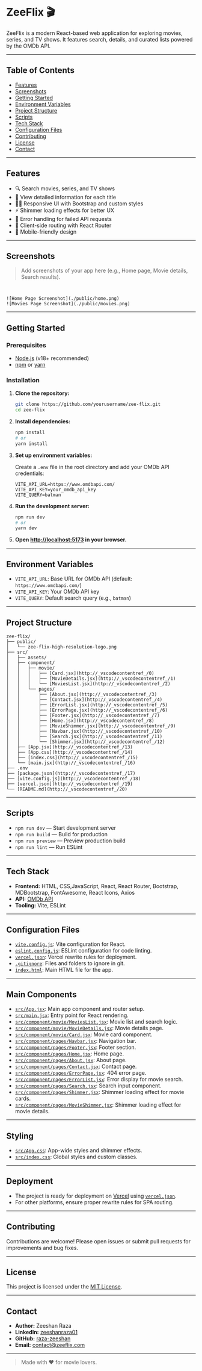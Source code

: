 # ZeeFlix 🎬

ZeeFlix is a modern React-based web application for exploring movies, series, and TV shows. It features search, details, and curated lists powered by the OMDb API.

---

## Table of Contents

- [Features](#features)
- [Screenshots](#screenshots)
- [Getting Started](#getting-started)
- [Environment Variables](#environment-variables)
- [Project Structure](#project-structure)
- [Scripts](#scripts)
- [Tech Stack](#tech-stack)
- [Configuration Files](#configuration-files)
- [Contributing](#contributing)
- [License](#license)
- [Contact](#contact)

---

## Features

- 🔍 Search movies, series, and TV shows
- 📄 View detailed information for each title
- 🧑‍💻 Responsive UI with Bootstrap and custom styles
- ⚡ Shimmer loading effects for better UX
- 🚦 Error handling for failed API requests
- 🧭 Client-side routing with React Router
- 📱 Mobile-friendly design

---

## Screenshots

> Add screenshots of your app here (e.g., Home page, Movie details, Search results).

```


![Home Page Screenshot](./public/home.png)
![Movies Page Screenshot](./public/movies.png)
```

---

## Getting Started

### Prerequisites

- [Node.js](https://nodejs.org/) (v18+ recommended)
- [npm](https://www.npmjs.com/) or [yarn](https://yarnpkg.com/)

### Installation

1. **Clone the repository:**

   ```sh
   git clone https://github.com/yourusername/zee-flix.git
   cd zee-flix
   ```

2. **Install dependencies:**

   ```sh
   npm install
   # or
   yarn install
   ```

3. **Set up environment variables:**

   Create a `.env` file in the root directory and add your OMDb API credentials:

   ```
   VITE_API_URL=https://www.omdbapi.com/
   VITE_API_KEY=your_omdb_api_key
   VITE_QUERY=batman
   ```

4. **Run the development server:**

   ```sh
   npm run dev
   # or
   yarn dev
   ```

5. **Open [http://localhost:5173](http://localhost:5173) in your browser.**

---

## Environment Variables

- `VITE_API_URL`: Base URL for OMDb API (default: `https://www.omdbapi.com/`)
- `VITE_API_KEY`: Your OMDb API key
- `VITE_QUERY`: Default search query (e.g., `batman`)

---

## Project Structure

```
zee-flix/
├── public/
│   └── zee-flix-high-resolution-logo.png
├── src/
│   ├── assets/
│   ├── component/
│   │   ├── movie/
│   │   │   ├── [Card.jsx](http://_vscodecontentref_/0)
│   │   │   ├── [MovieDetails.jsx](http://_vscodecontentref_/1)
│   │   │   └── [MoviesList.jsx](http://_vscodecontentref_/2)
│   │   └── pages/
│   │       ├── [About.jsx](http://_vscodecontentref_/3)
│   │       ├── [Contact.jsx](http://_vscodecontentref_/4)
│   │       ├── [ErrorList.jsx](http://_vscodecontentref_/5)
│   │       ├── [ErrorPage.jsx](http://_vscodecontentref_/6)
│   │       ├── [Footer.jsx](http://_vscodecontentref_/7)
│   │       ├── [Home.jsx](http://_vscodecontentref_/8)
│   │       ├── [MovieShimmer.jsx](http://_vscodecontentref_/9)
│   │       ├── [Navbar.jsx](http://_vscodecontentref_/10)
│   │       ├── [Search.jsx](http://_vscodecontentref_/11)
│   │       └── [Shimmer.jsx](http://_vscodecontentref_/12)
│   ├── [App.jsx](http://_vscodecontentref_/13)
│   ├── [App.css](http://_vscodecontentref_/14)
│   ├── [index.css](http://_vscodecontentref_/15)
│   └── [main.jsx](http://_vscodecontentref_/16)
├── .env
├── [package.json](http://_vscodecontentref_/17)
├── [vite.config.js](http://_vscodecontentref_/18)
├── [vercel.json](http://_vscodecontentref_/19)
└── [README.md](http://_vscodecontentref_/20)
```

---

## Scripts

- `npm run dev` — Start development server
- `npm run build` — Build for production
- `npm run preview` — Preview production build
- `npm run lint` — Run ESLint

---

## Tech Stack

- **Frontend:** HTML, CSS,JavaScript, React, React Router, Bootstrap, MDBootstrap, FontAwesome, React Icons, Axios
- **API:** [OMDb API](https://www.omdbapi.com/)
- **Tooling:** Vite, ESLint

---

## Configuration Files

- [`vite.config.js`](vite.config.js): Vite configuration for React.
- [`eslint.config.js`](eslint.config.js): ESLint configuration for code linting.
- [`vercel.json`](vercel.json): Vercel rewrite rules for deployment.
- [`.gitignore`](.gitignore): Files and folders to ignore in git.
- [`index.html`](index.html): Main HTML file for the app.

---

## Main Components

- [`src/App.jsx`](src/App.jsx): Main app component and router setup.
- [`src/main.jsx`](src/main.jsx): Entry point for React rendering.
- [`src/component/movie/MoviesList.jsx`](src/component/movie/MoviesList.jsx): Movie list and search logic.
- [`src/component/movie/MovieDetails.jsx`](src/component/movie/MovieDetails.jsx): Movie details page.
- [`src/component/movie/Card.jsx`](src/component/movie/Card.jsx): Movie card component.
- [`src/component/pages/Navbar.jsx`](src/component/pages/Navbar.jsx): Navigation bar.
- [`src/component/pages/Footer.jsx`](src/component/pages/Footer.jsx): Footer section.
- [`src/component/pages/Home.jsx`](src/component/pages/Home.jsx): Home page.
- [`src/component/pages/About.jsx`](src/component/pages/About.jsx): About page.
- [`src/component/pages/Contact.jsx`](src/component/pages/Contact.jsx): Contact page.
- [`src/component/pages/ErrorPage.jsx`](src/component/pages/ErrorPage.jsx): 404 error page.
- [`src/component/pages/ErrorList.jsx`](src/component/pages/ErrorList.jsx): Error display for movie search.
- [`src/component/pages/Search.jsx`](src/component/pages/Search.jsx): Search input component.
- [`src/component/pages/Shimmer.jsx`](src/component/pages/Shimmer.jsx): Shimmer loading effect for movie cards.
- [`src/component/pages/MovieShimmer.jsx`](src/component/pages/MovieShimmer.jsx): Shimmer loading effect for movie details.

---

## Styling

- [`src/App.css`](src/App.css): App-wide styles and shimmer effects.
- [`src/index.css`](src/index.css): Global styles and custom classes.

---

## Deployment

- The project is ready for deployment on [Vercel](https://vercel.com/) using [`vercel.json`](vercel.json).
- For other platforms, ensure proper rewrite rules for SPA routing.

---

## Contributing

Contributions are welcome! Please open issues or submit pull requests for improvements and bug fixes.

---

## License

This project is licensed under the [MIT License](LICENSE).

---

## Contact

- **Author:** Zeeshan Raza
- **LinkedIn:** [zeeshanraza01](https://www.linkedin.com/in/zeeshanraza01)
- **GitHub:** [raza-zeeshan](https://github.com/raza-zeeshan)
- **Email:** contact@zeeflix.com

---

> Made with ❤️ for movie lovers.
